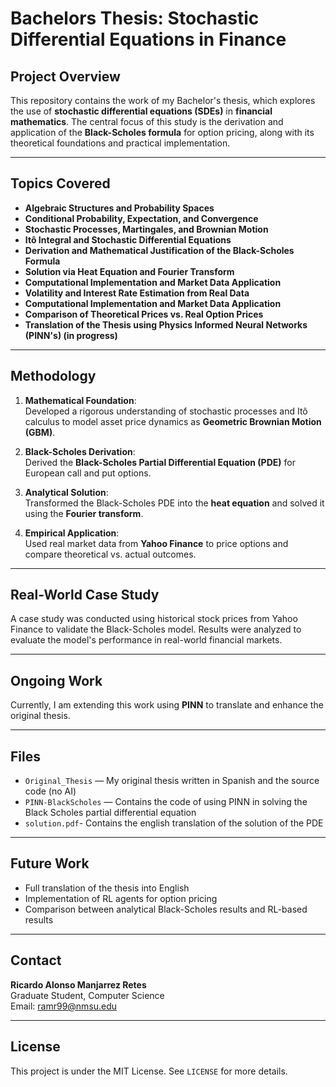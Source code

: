 # Bachelors Thesis: Stochastic Differential Equations in Finance

##  Project Overview

This repository contains the work of my Bachelor's thesis, which explores the use of **stochastic differential equations (SDEs)** in **financial mathematics**. The central focus of this study is the derivation and application of the **Black-Scholes formula** for option pricing, along with its theoretical foundations and practical implementation.

---

##  Topics Covered

- **Algebraic Structures and Probability Spaces**
- **Conditional Probability, Expectation, and Convergence**
- **Stochastic Processes, Martingales, and Brownian Motion**
- **Itô Integral and Stochastic Differential Equations**
- **Derivation and Mathematical Justification of the Black-Scholes Formula**
- **Solution via Heat Equation and Fourier Transform**
- **Computational Implementation and Market Data Application**
- **Volatility and Interest Rate Estimation from Real Data**
- **Computational Implementation and Market Data Application**
- **Comparison of Theoretical Prices vs. Real Option Prices**
- **Translation of the Thesis using Physics Informed Neural Networks (PINN's) (in progress)**
---

##  Methodology

1. **Mathematical Foundation**:  
   Developed a rigorous understanding of stochastic processes and Itô calculus to model asset price dynamics as **Geometric Brownian Motion (GBM)**.

2. **Black-Scholes Derivation**:  
   Derived the **Black-Scholes Partial Differential Equation (PDE)** for European call and put options.

3. **Analytical Solution**:  
   Transformed the Black-Scholes PDE into the **heat equation** and solved it using the **Fourier transform**.

4. **Empirical Application**:  
   Used real market data from **Yahoo Finance** to price options and compare theoretical vs. actual outcomes.

---

##  Real-World Case Study

A case study was conducted using historical stock prices from Yahoo Finance to validate the Black-Scholes model. Results were analyzed to evaluate the model's performance in real-world financial markets.

---

##  Ongoing Work

Currently, I am extending this work using **PINN** to translate and enhance the original thesis.

---

##  Files

- `Original_Thesis` — My original thesis written in Spanish and the source code (no AI)
- `PINN-BlackScholes` — Contains the code of using PINN in solving the Black Scholes partial differential equation
- `solution.pdf`- Contains the english translation of the solution of the PDE 

---

##  Future Work

- Full translation of the thesis into English
- Implementation of RL agents for option pricing
- Comparison between analytical Black-Scholes results and RL-based results

---

##  Contact

**Ricardo Alonso Manjarrez Retes**  
Graduate Student, Computer Science  
Email: ramr99@nmsu.edu  

---

##  License

This project is under the MIT License. See `LICENSE` for more details.


